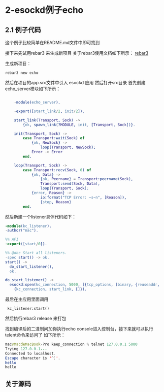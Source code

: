  


# 2-esockd例子echo
## 2.1 例子代码

这个例子比较简单在README.md文件中即可找到

接下来先试用rebar3 来生成新项目
关于rebar3使用文档如下所示：
[rebar3](https://www.rebar3.org/)



生成新项目：
```
rebar3 new echo
``` 
然后在项目的app.src文件中引入 esockd 应用
然后打开src目录
首先创建echo_server模块如下所示：
```erlang

    -module(echo_server).

    -export([start_link/2, init/2]).

    start_link(Transport, Sock) ->
        {ok, spawn_link(?MODULE, init, [Transport, Sock])}.

    init(Transport, Sock) ->
        case Transport:wait(Sock) of
            {ok, NewSock} ->
                loop(Transport, NewSock);
            Error -> Error
        end.

    loop(Transport, Sock) ->
        case Transport:recv(Sock, 0) of
            {ok, Data} ->
                {ok, Peername} = Transport:peername(Sock),
                Transport:send(Sock, Data),
                loop(Transport, Sock);
            {error, Reason} ->
                io:format("TCP Error: ~s~n", [Reason]),
                {stop, Reason}
        end.

```

然后新建一个listener具体代码如下：
```erlang
-module(kc_listener).
-author("mac").

%% API
-export([start/0]).

%% @doc Start all listeners.
-spec start() -> ok.
start() ->
  do_start_listener(),
  ok.

do_start_listener() ->
  esockd:open(kc_connection, 5000, [{tcp_options, [binary, {reuseaddr, true}]}],
    {kc_connection, start_link, []}).

```
 
 最后在主应用里面调用
 ```
  kc_listener:start()
  ```

然后执行rebar3 release 来打包

找到编译后的二进制问加你执行echo console进入控制台，接下来就可以执行telent命令来访问了
如下所示：
```java
mac@MacdeMacBook-Pro keep_connection % telnet 127.0.0.1 5000
Trying 127.0.0.1...
Connected to localhost.
Escape character is '^]'.
hello
hello

```



## 关于源码
